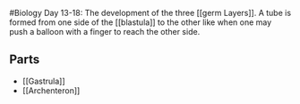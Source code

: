 #Biology 
Day 13-18: The development of the three [[germ Layers]]. A tube is formed from one side of the [[blastula]] to the other like when one may push a balloon with a finger to reach the other side. 
## Parts
* [[Gastrula]]
* [[Archenteron]]